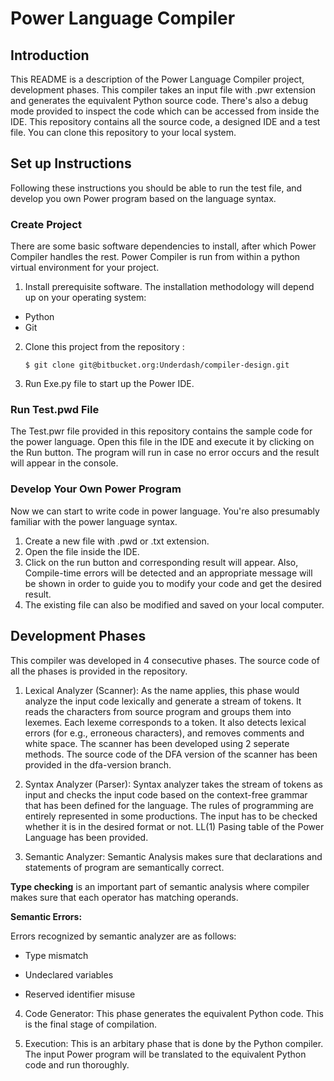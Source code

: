 # Power Language Compiler

## Introduction
This README is a description of the Power Language Compiler project, development phases.
This compiler takes an input file with .pwr extension and generates the equivalent Python source code.
There's also a debug mode provided to inspect the code which can be accessed from inside the IDE.
This repository contains all the source code, a designed IDE and a test file. You can clone this repository to your local system.

## Set up Instructions
Following these instructions you should be able to run the test file, and develop you own Power program based on the language syntax.

### Create Project
There are some basic software dependencies to install, after which Power Compiler handles the rest.
Power Compiler is run from within a python virtual environment for your project.
1. Install prerequisite software. The installation methodology will depend up on your operating system:
 - Python
 - Git
 
 2. Clone this project from the repository :

        $ git clone git@bitbucket.org:Underdash/compiler-design.git

3. Run Exe.py file to start up the Power IDE.
### Run Test.pwd File
The Test.pwr file provided in this repository contains the sample code for the power language. Open this file in the IDE and execute it by clicking on the Run button. The program will run in case no error occurs and the result will appear in the console. 

### Develop Your Own Power Program
Now we can start to write code in power language. You're also presumably familiar with the power language syntax.

1. Create a new file with .pwd or .txt extension.
2. Open the file inside the IDE.
3. Click on the run button and corresponding result will appear. Also, Compile-time errors will be detected and an appropriate message will be shown in order to guide you to modify your code and get the desired result.
4. The existing file can also be modified and saved on your local computer.

## Development Phases
This compiler was developed in 4 consecutive phases. The source code of all the phases is provided in the repository.

1. Lexical Analyzer (Scanner):
As the name applies, this phase would analyze the input code lexically and generate a stream of tokens. 
It reads the characters from source program and groups them into lexemes. Each lexeme corresponds to a token. 
It also detects lexical errors (for e.g., erroneous characters), and removes comments and white space.
The scanner has been developed using 2 seperate methods. The source code of the DFA version of the scanner has been provided in the dfa-version branch.

2. Syntax Analyzer (Parser):
Syntax analyzer takes the stream of tokens as input and checks the input code based on the context-free grammar that has been defined for the language. 
The rules of programming are entirely represented in some productions. The input has to be checked whether it is in the desired format or not.
LL(1) Pasing table of the Power Language has been provided.

3. Semantic Analyzer:
Semantic Analysis makes sure that declarations and statements of program are semantically correct.

**Type checking** is an important part of semantic analysis where compiler makes sure that each operator has matching operands.

**Semantic Errors:**  

Errors recognized by semantic analyzer are as follows:

-   Type mismatch

-   Undeclared variables

-   Reserved identifier misuse

4. Code Generator:
This phase generates the equivalent Python code. This is the final stage of compilation.

5. Execution:
This is an arbitary phase that is done by the Python compiler. The input Power program will be translated to the equivalent Python code and run thoroughly.

